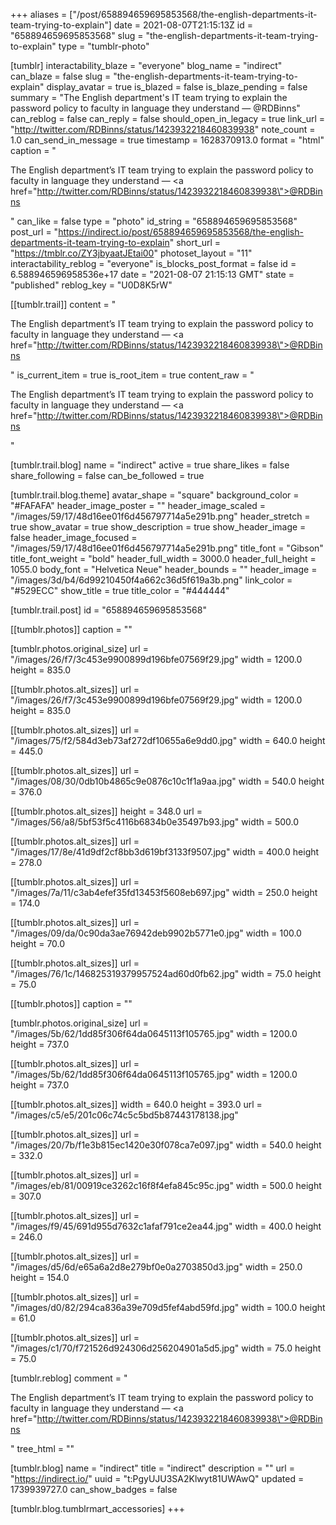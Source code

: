 +++
aliases = ["/post/658894659695853568/the-english-departments-it-team-trying-to-explain"]
date = 2021-08-07T21:15:13Z
id = "658894659695853568"
slug = "the-english-departments-it-team-trying-to-explain"
type = "tumblr-photo"

[tumblr]
interactability_blaze = "everyone"
blog_name = "indirect"
can_blaze = false
slug = "the-english-departments-it-team-trying-to-explain"
display_avatar = true
is_blazed = false
is_blaze_pending = false
summary = "The English department's IT team trying to explain the password policy to faculty in language they understand — @RDBinns"
can_reblog = false
can_reply = false
should_open_in_legacy = true
link_url = "http://twitter.com/RDBinns/status/1423932218460839938"
note_count = 1.0
can_send_in_message = true
timestamp = 1628370913.0
format = "html"
caption = "<p>The English department&rsquo;s IT team trying to explain the password policy to faculty in language they understand — <a href=\"http://twitter.com/RDBinns/status/1423932218460839938\">@RDBinns</a></p>"
can_like = false
type = "photo"
id_string = "658894659695853568"
post_url = "https://indirect.io/post/658894659695853568/the-english-departments-it-team-trying-to-explain"
short_url = "https://tmblr.co/ZY3jbyaatJEtai00"
photoset_layout = "11"
interactability_reblog = "everyone"
is_blocks_post_format = false
id = 6.588946596958536e+17
date = "2021-08-07 21:15:13 GMT"
state = "published"
reblog_key = "U0D8K5rW"

[[tumblr.trail]]
content = "<p>The English department&rsquo;s IT team trying to explain the password policy to faculty in language they understand &mdash; <a href=\"http://twitter.com/RDBinns/status/1423932218460839938\">@RDBinns</a></p>"
is_current_item = true
is_root_item = true
content_raw = "<p>The English department’s IT team trying to explain the password policy to faculty in language they understand — <a href=\"http://twitter.com/RDBinns/status/1423932218460839938\">@RDBinns</a></p>"

[tumblr.trail.blog]
name = "indirect"
active = true
share_likes = false
share_following = false
can_be_followed = true

[tumblr.trail.blog.theme]
avatar_shape = "square"
background_color = "#FAFAFA"
header_image_poster = ""
header_image_scaled = "/images/59/17/48d16ee01f6d456797714a5e291b.png"
header_stretch = true
show_avatar = true
show_description = true
show_header_image = false
header_image_focused = "/images/59/17/48d16ee01f6d456797714a5e291b.png"
title_font = "Gibson"
title_font_weight = "bold"
header_full_width = 3000.0
header_full_height = 1055.0
body_font = "Helvetica Neue"
header_bounds = ""
header_image = "/images/3d/b4/6d99210450f4a662c36d5f619a3b.png"
link_color = "#529ECC"
show_title = true
title_color = "#444444"

[tumblr.trail.post]
id = "658894659695853568"

[[tumblr.photos]]
caption = ""

[tumblr.photos.original_size]
url = "/images/26/f7/3c453e9900899d196bfe07569f29.jpg"
width = 1200.0
height = 835.0

[[tumblr.photos.alt_sizes]]
url = "/images/26/f7/3c453e9900899d196bfe07569f29.jpg"
width = 1200.0
height = 835.0

[[tumblr.photos.alt_sizes]]
url = "/images/75/f2/584d3eb73af272df10655a6e9dd0.jpg"
width = 640.0
height = 445.0

[[tumblr.photos.alt_sizes]]
url = "/images/08/30/0db10b4865c9e0876c10c1f1a9aa.jpg"
width = 540.0
height = 376.0

[[tumblr.photos.alt_sizes]]
height = 348.0
url = "/images/56/a8/5bf53f5c4116b6834b0e35497b93.jpg"
width = 500.0

[[tumblr.photos.alt_sizes]]
url = "/images/17/8e/41d9df2cf8bb3d619bf3133f9507.jpg"
width = 400.0
height = 278.0

[[tumblr.photos.alt_sizes]]
url = "/images/7a/11/c3ab4efef35fd13453f5608eb697.jpg"
width = 250.0
height = 174.0

[[tumblr.photos.alt_sizes]]
url = "/images/09/da/0c90da3ae76942deb9902b5771e0.jpg"
width = 100.0
height = 70.0

[[tumblr.photos.alt_sizes]]
url = "/images/76/1c/146825319379957524ad60d0fb62.jpg"
width = 75.0
height = 75.0

[[tumblr.photos]]
caption = ""

[tumblr.photos.original_size]
url = "/images/5b/62/1dd85f306f64da0645113f105765.jpg"
width = 1200.0
height = 737.0

[[tumblr.photos.alt_sizes]]
url = "/images/5b/62/1dd85f306f64da0645113f105765.jpg"
width = 1200.0
height = 737.0

[[tumblr.photos.alt_sizes]]
width = 640.0
height = 393.0
url = "/images/c5/e5/201c06c74c5c5bd5b87443178138.jpg"

[[tumblr.photos.alt_sizes]]
url = "/images/20/7b/f1e3b815ec1420e30f078ca7e097.jpg"
width = 540.0
height = 332.0

[[tumblr.photos.alt_sizes]]
url = "/images/eb/81/00919ce3262c16f8f4efa845c95c.jpg"
width = 500.0
height = 307.0

[[tumblr.photos.alt_sizes]]
url = "/images/f9/45/691d955d7632c1afaf791ce2ea44.jpg"
width = 400.0
height = 246.0

[[tumblr.photos.alt_sizes]]
url = "/images/d5/6d/e65a6a2d8e279bf0e0a2703850d3.jpg"
width = 250.0
height = 154.0

[[tumblr.photos.alt_sizes]]
url = "/images/d0/82/294ca836a39e709d5fef4abd59fd.jpg"
width = 100.0
height = 61.0

[[tumblr.photos.alt_sizes]]
url = "/images/c1/70/f721526d924306d256204901a5d5.jpg"
width = 75.0
height = 75.0

[tumblr.reblog]
comment = "<p>The English department’s IT team trying to explain the password policy to faculty in language they understand — <a href=\"http://twitter.com/RDBinns/status/1423932218460839938\">@RDBinns</a></p>"
tree_html = ""

[tumblr.blog]
name = "indirect"
title = "indirect"
description = ""
url = "https://indirect.io/"
uuid = "t:PgyUJU3SA2Klwyt81UWAwQ"
updated = 1739939727.0
can_show_badges = false

[tumblr.blog.tumblrmart_accessories]
+++
